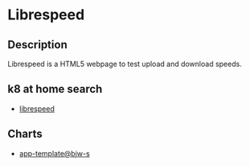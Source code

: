 # Librespeed

## Description

Librespeed is a HTML5 webpage to test upload and download speeds.

## k8 at home search

- [librespeed](https://nanne.dev/k8s-at-home-search/#/librespeed)

## Charts

- [app-template@bjw-s](https://bjw-s.github.io/helm-charts/)
